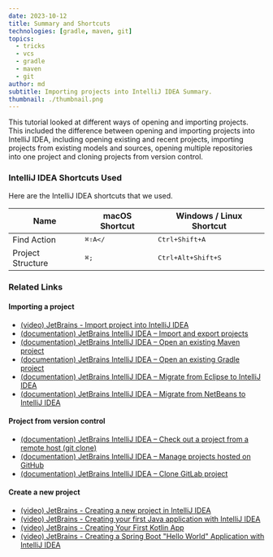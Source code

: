 ```yaml
---
date: 2023-10-12
title: Summary and Shortcuts
technologies: [gradle, maven, git]
topics:
  - tricks
  - vcs
  - gradle
  - maven
  - git
author: md
subtitle: Importing projects into IntelliJ IDEA Summary.
thumbnail: ./thumbnail.png
---
```


This tutorial looked at different ways of opening and importing projects. This included the difference
between opening and importing projects into IntelliJ IDEA, including opening existing and recent projects, importing
projects from existing models and sources, opening multiple repositories into one project and cloning projects from
version control.

### IntelliJ IDEA Shortcuts Used

Here are the IntelliJ IDEA shortcuts that we used.

| Name              | macOS Shortcut  | Windows / Linux Shortcut    |
| ----------------- | --------------- | --------------------------- |
| Find Action       | <kbd>⌘⇧A</<kbd> | <kbd>Ctrl+Shift+A</kbd>     |
| Project Structure | <kbd>⌘;</kbd>   | <kbd>Ctrl+Alt+Shift+S</kbd> |

### Related Links

#### Importing a project

- [(video) JetBrains - Import project into IntelliJ IDEA](https://www.youtube.com/watch?v=WAjGGd9LED4)
- [(documentation) JetBrains IntelliJ IDEA – Import and export projects](https://www.jetbrains.com/help/idea/import-project-or-module-wizard.html)
- [(documentation) JetBrains IntelliJ IDEA – Open an existing Maven project](https://www.jetbrains.com/help/idea/maven-support.html#maven_import_project_start)
- [(documentation) JetBrains IntelliJ IDEA – Open an existing Gradle project](https://www.jetbrains.com/help/idea/gradle.html#gradle_import_project_start)
- [(documentation) JetBrains IntelliJ IDEA – Migrate from Eclipse to IntelliJ IDEA](https://www.jetbrains.com/help/idea/migrating-from-eclipse-to-intellij-idea.html)
- [(documentation) JetBrains IntelliJ IDEA – Migrate from NetBeans to IntelliJ IDEA](https://www.jetbrains.com/help/idea/netbeans.html)

#### Project from version control

- [(documentation) JetBrains IntelliJ IDEA – Check out a project from a remote host (git clone)](https://www.jetbrains.com/help/idea/set-up-a-git-repository.html#clone-repo)
- [(documentation) JetBrains IntelliJ IDEA – Manage projects hosted on GitHub](https://www.jetbrains.com/help/idea/manage-projects-hosted-on-github.html)
- [(documentation) JetBrains IntelliJ IDEA – Clone GitLab project](https://www.jetbrains.com/help/idea/clone-gitlab-project.html)

#### Create a new project

- [(video) JetBrains - Creating a new project in IntelliJ IDEA](https://www.youtube.com/watch?v=xmrFlqbTjp8)
- [(video) JetBrains - Creating your first Java application with IntelliJ IDEA](https://www.youtube.com/watch?v=H_XxH66lm3U)
- [(video) JetBrains - Creating Your First Kotlin App](https://www.youtube.com/watch?v=0bfEO6z-Bgs)
- [(video) JetBrains - Creating a Spring Boot "Hello World" Application with IntelliJ IDEA](https://www.youtube.com/watch?v=5kOGdZmpSDI)

